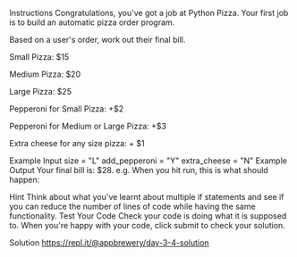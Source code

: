Instructions
Congratulations, you've got a job at Python Pizza. Your first job is to build an automatic pizza order program.

Based on a user's order, work out their final bill.

Small Pizza: $15

Medium Pizza: $20

Large Pizza: $25

Pepperoni for Small Pizza: +$2

Pepperoni for Medium or Large Pizza: +$3

Extra cheese for any size pizza: + $1

Example Input
size = "L"
add_pepperoni = "Y"
extra_cheese = "N"
Example Output
Your final bill is: $28.
e.g. When you hit run, this is what should happen:



Hint
Think about what you've learnt about multiple if statements and see if you can reduce the number of lines of code while having the same functionality.
Test Your Code
Check your code is doing what it is supposed to. When you're happy with your code, click submit to check your solution.

Solution
https://repl.it/@appbrewery/day-3-4-solution